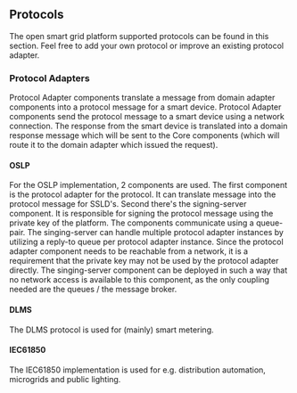 ## Protocols
The open smart grid platform supported protocols can be found in this section. Feel free to add your own protocol or improve an existing protocol adapter.

### Protocol Adapters

Protocol Adapter components translate a message from domain adapter components into a protocol message for a smart device. Protocol Adapter components send the protocol message to a smart device using a network connection. The response from the smart device is translated into a domain response message which will be sent to the Core components (which will route it to the domain adapter which issued the request).

#### OSLP

For the OSLP implementation, 2 components are used. The first component is the protocol adapter for the protocol. It can translate message into the protocol message for SSLD's. Second there's the signing-server component. It is responsible for signing the protocol message using the private key of the platform. The components communicate using a queue-pair. The singing-server can handle multiple protocol adapter instances by utilizing a reply-to queue per protocol adapter instance. Since the protocol adapter component needs to be reachable from a network, it is a requirement that the private key may not be used by the protocol adapter directly. The singing-server component  can be deployed in such a way that no network access is available to this component, as the only coupling needed are the queues / the message broker.

#### DLMS

The DLMS protocol is used for (mainly) smart metering.

#### IEC61850

The IEC61850 implementation is used for e.g. distribution automation, microgrids and public lighting.
